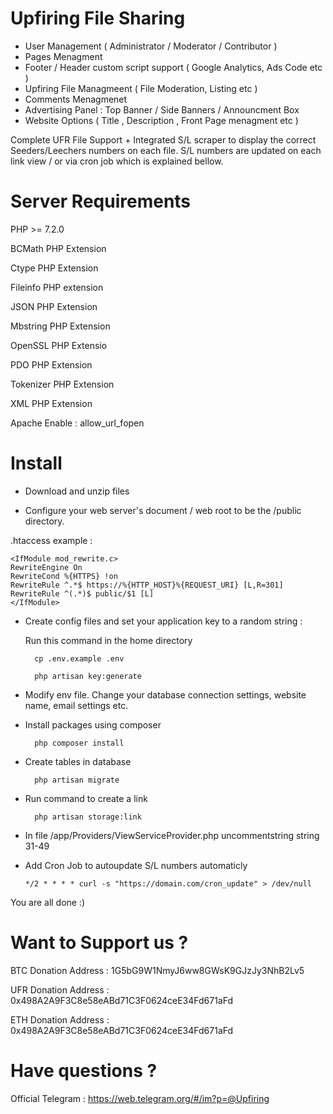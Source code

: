 # Upfiring File Sharing 

- User Management ( Administrator / Moderator / Contributor )
- Pages Menagment 
- Footer / Header custom script support ( Google Analytics, Ads Code etc )
- Upfiring File Managmeent ( File Moderation, Listing etc )
- Comments Menagmenet 
- Advertising Panel : Top Banner / Side Banners / Announcment Box
- Website Options ( Title , Description , Front Page menagment etc )

Complete UFR File Support + Integrated S/L scraper to display the correct Seeders/Leechers numbers on each file. S/L numbers are updated on each link view / or via cron job which is explained bellow.

# Server Requirements

PHP >= 7.2.0

BCMath PHP Extension

Ctype PHP Extension

Fileinfo PHP extension

JSON PHP Extension

Mbstring PHP Extension

OpenSSL PHP Extensio

PDO PHP Extension

Tokenizer PHP Extension 

XML PHP Extension

Apache Enable : allow_url_fopen

# Install 

- Download and unzip files

- Configure your web server's document / web root to be the /public directory.

.htaccess example : 

    <IfModule mod_rewrite.c>
    RewriteEngine On
    RewriteCond %{HTTPS} !on
    RewriteRule ^.*$ https://%{HTTP_HOST}%{REQUEST_URI} [L,R=301]
    RewriteRule ^(.*)$ public/$1 [L]
    </IfModule>

- Create config files and set your application key to a random string :

    Run this command in the home directory

        cp .env.example .env
    
        php artisan key:generate
    
- Modify env file. Change your database connection settings, website name, email settings etc.

- Install packages using composer

        php composer install
    
- Create tables in database

        php artisan migrate
    
- Run command to create a link

        php artisan storage:link
    
-  In file /app/Providers/ViewServiceProvider.php uncommentstring string 31-49

-   Add Cron Job to autoupdate S/L numbers automaticly 

        */2 * * * * curl -s "https://domain.com/cron_update" > /dev/null

You are all done :)

# Want to Support us ?

BTC Donation Address : 1G5bG9W1NmyJ6ww8GWsK9GJzJy3NhB2Lv5

UFR Donation Address : 0x498A2A9F3C8e58eABd71C3F0624ceE34Fd671aFd

ETH Donation Address : 0x498A2A9F3C8e58eABd71C3F0624ceE34Fd671aFd 

# Have questions ? 

Official Telegram : https://web.telegram.org/#/im?p=@Upfiring
